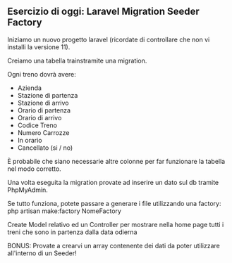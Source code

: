 ## Esercizio di oggi: Laravel Migration Seeder Factory

Iniziamo un nuovo progetto laravel (ricordate di controllare che non vi installi la versione 11).

Creiamo una tabella trainstramite una migration.

Ogni treno dovrà avere:
- Azienda
- Stazione di partenza
- Stazione di arrivo
- Orario di partenza
- Orario di arrivo
- Codice Treno
- Numero Carrozze
- In orario
- Cancellato (si / no)

È probabile che siano necessarie altre colonne per far funzionare la tabella nel modo corretto.

Una volta eseguita la migration provate ad inserire un dato sul db tramite PhpMyAdmin.

Se tutto funziona, potete passare a generare i file utilizzando una factory:
php artisan make:factory NomeFactory

Create Model relativo ed un Controller per mostrare nella home page tutti i treni che sono in partenza dalla data odierna

BONUS: Provate a crearvi un array contenente dei dati da poter utilizzare all'interno di un Seeder!